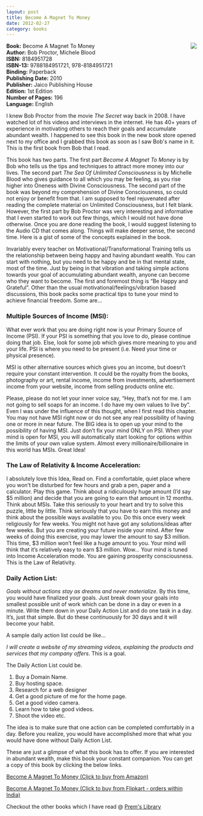 ```yaml
---
layout: post
title: Become A Magnet To Money
date: 2012-02-27
category: books
---
```


<img style="clear: right; float: right; margin-bottom: 1em; margin-left: 1em;" 
src="{{site.img-url}}/become-a-magnet-to-money-bob-proctor.jpg"/>   

**Book:** Become A Magnet To Money  
**Author:** Bob Proctor, Michele Blood  
**ISBN:** 8184951728  
**ISBN-13:** 9788184951721, 978-8184951721  
**Binding:** Paperback  
**Publishing Date:** 2010  
**Publisher:** Jaico Publishing House  
**Edition:** 1st Edition  
**Number of Pages:** 196  
**Language:** English  

I knew Bob Proctor from the movie *The Secret* way back in 2008. I have watched lot of his videos and interviews in the internet. He has 40+ years of experience in motivating others to reach their goals and accumulate abundant wealth. I happened to see this book in the new book store opened next to my office and I grabbed this book as soon as I saw Bob's name in it. This is the first book from Bob that I read.  
  
This book has two parts. The first part *Become A Magnet To Money* is by Bob who tells us the tips and techniques to attract more money into our lives. The second part *The Sea Of Unlimited Consciousness* is by Michelle Blood who gives guidance to all which you may be feeling, as you rise higher into Oneness with Divine Consciousness. The second part of the book was beyond my comprehension of Divine Consciousness, so could not enjoy or benefit from that. I am supposed to feel rejuvenated after reading the complete material on Unlimited Consciousness, but I felt blank. However, the first part by Bob Proctor was very interesting and informative that I even started to work out few things, which I would not have done otherwise. Once you are done reading the book, I would suggest listening to the Audio CD that comes along. Things will make deeper sense, the second time. Here is a gist of some of the concepts explained in the book.  
  
Invariably every teacher on Motivational/Transformational Training tells us the relationship between being happy and having abundant wealth. You can start with nothing, but you need to be happy and be in that mental state, most of the time.  Just by being in that vibration and taking simple actions towards your goal of accumulating abundant wealth, anyone can become who they want to become. The first and foremost thing is “Be Happy and Grateful”. Other than the usual motivational/feelings/vibration based discussions, this book packs some practical tips to tune your mind to achieve financial freedom. Some are...  
  
### **Multiple Sources of Income (MSI):**  

What ever work that you are doing right now is your Primary Source of Income (PSI). If your PSI is something that you love to do, please continue doing that job. Else, look for some job which gives more meaning to you and your life. PSI is where you need to be present (i.e. Need your time or physical presence).  

MSI is other alternative sources which gives you an income, but doesn’t require your constant intervention. It could be the royalty from the books, photography or art, rental income, income from investments, advertisement income from your website, income from selling products online etc.  

Please, please do not let your inner voice say, “Hey, that’s not for me. I am not going to sell soaps for an income. I do have my own values to live by”.  Even I was under the influence of this thought, when I first read this chapter. You may not have MSI right now or do not see any real possibility of having one or more in near future. The BIG idea is to open up your mind to the possibility of having MSI. Just don’t fix your mind ONLY on PSI. When your mind is open for MSI, you will automatically start looking for options within the limits of your own value system. Almost every millionaire/billionaire in this world has MSIs. Great Idea!  
  
### **The Law of Relativity & Income Acceleration:**  

I absolutely love this Idea, Read on. Find a comfortable, quiet place where you won’t be disturbed for few hours and grab a pen, paper and a calculator. Play this game. Think about a ridiculously huge amount (I’d say $5 million) and decide that you are going to earn that amount in 12 months. Think about MSIs. Take this seriously to your heart and try to solve this puzzle, little by little. Think seriously that you have to earn this money and think about the possible ways available to you. Do this once every week religiously for few weeks. You might not have got any solutions/ideas after few weeks. But you are creating your future inside your mind. After few weeks of doing this exercise, you may lower the amount to say $3 million. This time, $3 million won’t feel like a huge amount to you. Your mind will think that it’s relatively easy to earn $3 million. Wow… Your mind is tuned into Income Acceleration mode. You are gaining prosperity consciousness. This is the Law of Relativity.  
  
### **Daily Action List:**  

*Goals without actions stay as dreams and never materialize*. By this time, you would have finalized your goals. Just break down your goals into smallest possible unit of work which can be done in a day or even in a minute. Write them down in your Daily Action List and do one task in a day. It’s, just that simple. But do these continuously for 30 days and it will become your habit.  

A sample daily action list could be like...  

*I will create a website of my streaming videos, explaining the products and services that my company offers*. This is a goal.  

The Daily Action List could be.  

1. Buy a Domain Name.  
2. Buy hosting space.  
3. Research for a web designer  
4. Get a good picture of me for the home page.  
5. Get a good video camera.  
6. Learn how to take good videos.  
7. Shoot the video etc.  

The idea is to make sure that one action can be completed comfortably in a day. Before you realize, you would have accomplished more that what you would have done without Daily Action List.  
  
These are just a glimpse of what this book has to offer. If you are interested in abundant wealth, make this book your constant companion. You can get a copy of this book by clicking the below links.  
  
[Become A Magnet To Money (Click to buy from Amazon)](http://www.amazon.com/dp/1890679461?_encoding=UTF8&tag=booiverea-20&linkCode=as3&camp=15041&creative=373501)  
  
[Become A Magnet To Money (Click to buy from Flipkart - orders within India)](http://www.flipkart.com/books/8184951728?affid=INPremkblo)  

Checkout the other books which I have read @ [Prem's Library]({{site.url}}/category/books/)  

